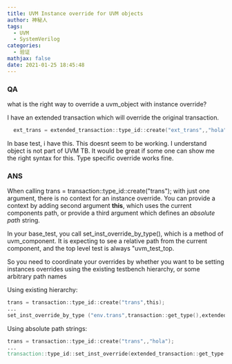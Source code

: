 ```yaml
---
title: UVM Instance override for UVM objects
author: 神秘人
tags:
  - UVM
  - SystemVerilog
categories:
  - 验证
mathjax: false
date: 2021-01-25 18:45:48
---
```


### QA

what is the right way to override a uvm_object with instance override?

I have an extended transaction which will override the original transaction.



```verilog
  ext_trans = extended_transaction::type_id::create("ext_trans",,"hola");
```


In base test, i have this. This doesnt seem to be working. I understand object is not part of UVM TB. It would be great if some one can show me the right syntax for this. Type specific override works fine.



### ANS

When calling trans = transaction::type_id::create("trans"); with just one argument, there is no context for an instance override. You can provide a context by adding second argument **this**, which uses the current components path, or provide a third argument which defines an *absolute path* string.

In your base_test, you call set_inst_override_by_type(), which is a method of uvm_component. It is expecting to see a relative path from the current component, and the top level test is always "uvm_test_top.

So you need to coordinate your overrides by whether you want to be setting instances overrides using the existing testbench hierarchy, or some arbitrary path names

Using existing hierarchy:

```verilog
trans = transaction::type_id::create("trans",this);
...
set_inst_override_by_type ("env.trans",transaction::get_type(),extended_transaction::get_type());
```


Using absolute path strings:

```verilog
trans = transaction::type_id::create("trans",,"hola");
...
transaction::type_id::set_inst_override(extended_transaction::get_type(),"hola.trans");
```

